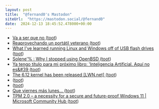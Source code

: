 ```yaml
---
layout: post
title:  "@fernand0's Mastodon"
siteUrl:  "https://mastodon.social/@fernand0"
date:  2024-12-13 18:45:52.478000+00:00
---
```

*  [Va a ser que no  ](https://avecesunafoto.wordpress.com/2024/12/13/va-a-ser-que-no/) ([toot](https://mastodon.social/@fernand0/113646996846946741))
*  [Reaprovechando un portátil veterano ](https://changlonet.com/blog/reaprovechando-un-porttil-veterano) ([toot](https://mastodon.social/@fernand0/113646751805323991))
*  [What I've learned running Linux and Windows off of USB flash drives ](https://ounapuu.ee/posts/2024/12/02/linux-on-usb) ([toot](https://mastodon.social/@fernand0/113646543804538667))
*  [Solene'% : Why I stopped using OpenBSD ](https://dataswamp.org/~solene/2024-11-15-why-i-stopped-using-openbsd.htm) ([toot](https://mastodon.social/@fernand0/113646274566495715))
*  [Ya tengo título para mi próximo libro: &#39;Inteligencia Artificial. Aquí no es&#39 ](https://mastodon.social/@fernand0/113645818676118766) ([toot](https://mastodon.social/@fernand0/113645818676118766))
*  [The 6.12 kernel has been released [LWN.net] ](https://lwn.net/Articles/997958) ([toot](https://mastodon.social/@fernand0/113645552988408224))
*  [ ](https://mastodon.social/@BurpBlog) ([toot](https://mastodon.social/@fernand0/113645340209585486))
*  [ ](https://mastodon.social/users/fernand0/statuses/113645339424093145/activity) ([toot](https://mastodon.social/users/fernand0/statuses/113645339424093145/activity))
*  [Que viernes más lunes... ](https://mastodon.social/@fernand0/113645315929145014) ([toot](https://mastodon.social/@fernand0/113645315929145014))
*  [TPM 2.0 – a necessity for a secure and future-proof Windows 11 \| Microsoft Community Hub  ](https://techcommunity.microsoft.com/blog/windows-itpro-blog/tpm-2-0-%E2%80%93-a-necessity-for-a-secure-and-future-proof-windows-11/4339066) ([toot](https://mastodon.social/@fernand0/113645207826962475))
